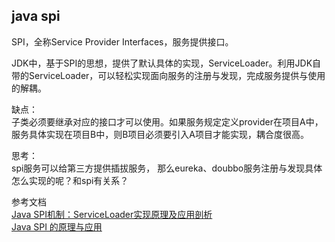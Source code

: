 
## java spi

SPI，全称Service Provider Interfaces，服务提供接口。

JDK中，基于SPI的思想，提供了默认具体的实现，ServiceLoader。利用JDK自带的ServiceLoader，可以轻松实现面向服务的注册与发现，完成服务提供与使用的解耦。

缺点：    
子类必须要继承对应的接口才可以使用。如果服务规定定义provider在项目A中，服务具体实现在项目B中，则B项目必须要引入A项目才能实现，耦合度很高。

思考：   
spi服务可以给第三方提供插拔服务， 那么eureka、doubbo服务注册与发现具体怎么实现的呢？和spi有关系？

参考文档    
[Java SPI机制：ServiceLoader实现原理及应用剖析](https://juejin.im/post/6844903891746684941)    
[Java SPI 的原理与应用](https://crossoverjie.top/2020/02/24/wheel/cicada8-spi/)
